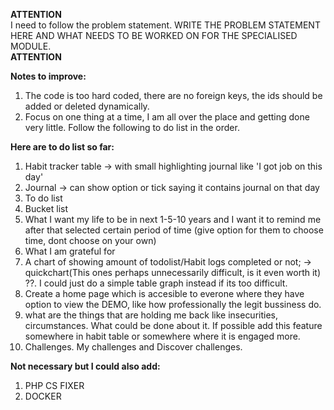 
**ATTENTION** </br>
I need to follow the problem statement. WRITE THE PROBLEM STATEMENT HERE AND WHAT NEEDS TO BE WORKED ON FOR THE SPECIALISED MODULE. </br>
**ATTENTION** </br>


**Notes to improve:** 
1) The code is too hard coded, there are no foreign keys, the ids should be added or deleted dynamically. 
2) Focus on one thing at a time, I am all over the place and getting done very little. Follow the following to do list in the order.

**Here are to do list so far:**

1) Habit tracker table -> with small highlighting journal like 'I got job on this day'
2) Journal -> can show option or tick saying it contains journal on that day
3) To do list  
4) Bucket list
5) What I want my life to be in next 1-5-10 years and I want it to remind me after that selected certain period of time (give option for them to choose time, dont choose on your own)
6) What I am grateful for 
7) A chart of showing amount of todolist/Habit logs completed or not;  -> quickchart(This ones perhaps unnecessarily difficult, is it even worth it) ??. I could just do a simple table graph instead if its too difficult.
8) Create a home page which is accesible to everone where they have option to view the DEMO, like how professionally the legit bussiness do. 
9) what are the things that are holding me back like insecurities, circumstances. What could be done about it. If possible add this feature somewhere in habit table or somewhere where it is engaged more.
10) Challenges. My challenges and Discover challenges.

**Not necessary but I could also add:**
1) PHP CS FIXER
2) DOCKER 
